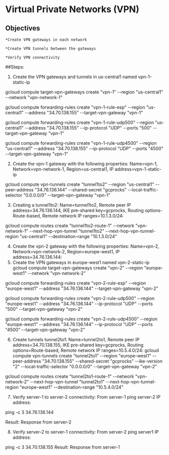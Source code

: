 #  Virtual Private Networks (VPN) 
## Objectives

    *Create VPN gateways in each network

    *Create VPN tunnels between the gateways

    *Verify VPN connectivity


##Steps:
1. Create the VPN gateways and tunnels in us-central1 named vpn-1-static-ip

gcloud compute  target-vpn-gateways create "vpn-1" --region "us-central1" --network "vpn-network-1"

gcloud compute  forwarding-rules create "vpn-1-rule-esp" --region "us-central1" --address "34.70.138.155" --target-vpn-gateway "vpn-1"

gcloud compute  forwarding-rules create "vpn-1-rule-udp500" --region "us-central1" --address "34.70.138.155" --ip-protocol "UDP" --ports "500" --target-vpn-gateway "vpn-1"

gcloud compute  forwarding-rules create "vpn-1-rule-udp4500" --region "us-central1" --address "34.70.138.155" --ip-protocol "UDP" --ports "4500" --target-vpn-gateway "vpn-1"



2. Create the vpn-1 gateway with the following properties: Name=vpn-1, Network=vpn-network-1, Region=us-central1, IP address=vpn-1-static-ip

gcloud compute  vpn-tunnels create "tunnel1to2" --region "us-central1" --peer-address "34.76.136.144" --shared-secret "gcprocks" --local-traffic-selector "0.0.0.0/0" --target-vpn-gateway "vpn-1"

3. Creating a tunnel1to2: Name=tunnel1to2, Remote peer IP address=34.76.136.144, IKE pre-shared key=gcprocks, Routing options-Route-based, Remote network IP ranges=10.1.3.0/24:

gcloud compute  routes create "tunnel1to2-route-1" --network "vpn-network-1" --next-hop-vpn-tunnel "tunnel1to2" --next-hop-vpn-tunnel-region "us-central1" --destination-range "10.1.3.0/24"

4. Create the vpn-2 gateway with the following properties: Name=vpn-2, Network=vpn-network-2, Region=europe-west1, IP address=34.76.136.144:
5. Create the VPN gateways in europe-west1 named vpn-2-static-ip
gcloud compute  target-vpn-gateways create "vpn-2" --region "europe-west1" --network "vpn-network-2"

gcloud compute  forwarding-rules create "vpn-2-rule-esp" --region "europe-west1" --address "34.76.136.144" --target-vpn-gateway "vpn-2"

gcloud compute  forwarding-rules create "vpn-2-rule-udp500" --region "europe-west1" --address "34.76.136.144" --ip-protocol "UDP" --ports "500" --target-vpn-gateway "vpn-2"

gcloud compute  forwarding-rules create "vpn-2-rule-udp4500" --region "europe-west1" --address "34.76.136.144" --ip-protocol "UDP" --ports "4500" --target-vpn-gateway "vpn-2"

6. Create tunnels tunnel2to1: Name=tunnel2to1, Remote peer IP address=34.70.138.155, IKE pre-shared key=gcprocks,
Routing options=Route-based, Remote network IP ranges=10.5.4.0/24:
gcloud compute  vpn-tunnels create "tunnel2to1" --region "europe-west1" --peer-address "34.70.138.155" --shared-secret "gcprocks" --ike-version "2" --local-traffic-selector "0.0.0.0/0" --target-vpn-gateway "vpn-2"

gcloud compute  routes create "tunnel2to1-route-1" --network "vpn-network-2" --next-hop-vpn-tunnel "tunnel2to1" --next-hop-vpn-tunnel-region "europe-west1" --destination-range "10.5.4.0/24"

7. Verify server-1 to server-2 connectivity:
From server-1 ping server-2 IP address:

ping -c 3 34.76.136.144

Result: Response from server-2

8. Verify server-2 to server-1 connectivity:
From server-2 ping server1 IP address:

ping -c 3 34.70.138.155
Result: Response from server-1



